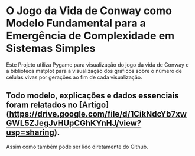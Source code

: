 # O Jogo da Vida de Conway como Modelo Fundamental para a Emergência de Complexidade em Sistemas Simples

Este Projeto utiliza Pygame para visualização do jogo da vida de Conway e a biblioteca matplot para a visualização dos gráficos sobre o número de células vivas por gerações ao fim de cada visualização. 

## Todo modelo, explicações e dados essenciais foram relatados no [Artigo] (https://drive.google.com/file/d/1CikNdcYb7xwGWL5ZJegJvHUpCGhKYnHJ/view?usp=sharing).
Assim como também pode ser lido diretamente do Github.
